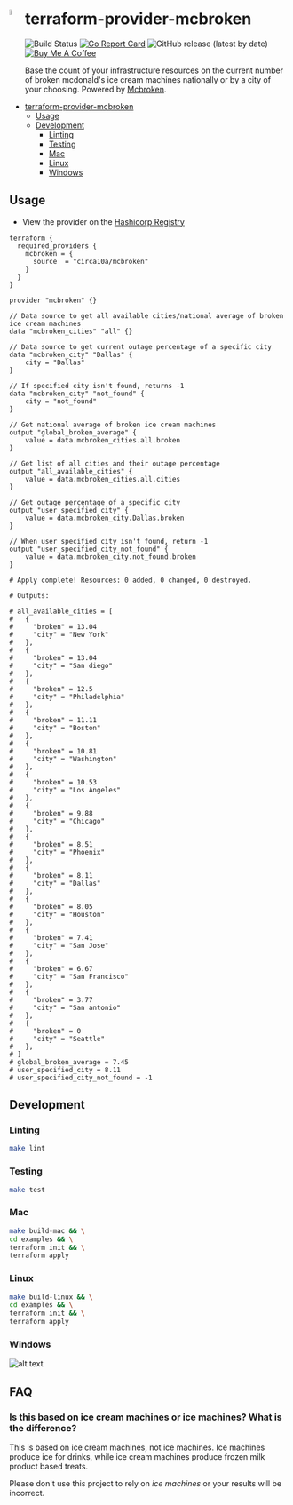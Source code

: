 # terraform-provider-mcbroken <img src="https://i.imgur.com/fAS7XqO.png" height="5%" width="5%" align="left"/>

![Build Status](https://github.com/circa10a/terraform-provider-mcbroken/workflows/release/badge.svg)
[![Go Report Card](https://goreportcard.com/badge/github.com/circa10a/terraform-provider-mcbroken)](https://goreportcard.com/report/github.com/circa10a/terraform-provider-mcbroken)
![GitHub release (latest by date)](https://img.shields.io/github/v/release/circa10a/terraform-provider-mcbroken?style=plastic)
[![Buy Me A Coffee](https://img.shields.io/badge/BuyMeACoffee-Donate-ff813f.svg?logo=CoffeeScript&style=plastic)](https://www.buymeacoffee.com/caleblemoine)

Base the count of your infrastructure resources on the current number of broken mcdonald's ice cream machines nationally or by a city of your choosing. Powered by [Mcbroken](https://mcbroken.com/).

- [terraform-provider-mcbroken](#terraform-provider-mcbroken)
  * [Usage](#usage)
  * [Development](#development)
    + [Linting](#linting)
    + [Testing](#testing)
    + [Mac](#mac)
    + [Linux](#linux)
    + [Windows](#windows)

## Usage

- View the provider on the [Hashicorp Registry](https://registry.terraform.io/providers/circa10a/mcbroken/latest/docs)

```hcl
terraform {
  required_providers {
    mcbroken = {
      source  = "circa10a/mcbroken"
    }
  }
}

provider "mcbroken" {}

// Data source to get all available cities/national average of broken ice cream machines
data "mcbroken_cities" "all" {}

// Data source to get current outage percentage of a specific city
data "mcbroken_city" "Dallas" {
    city = "Dallas"
}

// If specified city isn't found, returns -1
data "mcbroken_city" "not_found" {
    city = "not_found"
}

// Get national average of broken ice cream machines
output "global_broken_average" {
    value = data.mcbroken_cities.all.broken
}

// Get list of all cities and their outage percentage
output "all_available_cities" {
    value = data.mcbroken_cities.all.cities
}

// Get outage percentage of a specific city
output "user_specified_city" {
    value = data.mcbroken_city.Dallas.broken
}

// When user specified city isn't found, return -1
output "user_specified_city_not_found" {
    value = data.mcbroken_city.not_found.broken
}

# Apply complete! Resources: 0 added, 0 changed, 0 destroyed.

# Outputs:

# all_available_cities = [
#   {
#     "broken" = 13.04
#     "city" = "New York"
#   },
#   {
#     "broken" = 13.04
#     "city" = "San diego"
#   },
#   {
#     "broken" = 12.5
#     "city" = "Philadelphia"
#   },
#   {
#     "broken" = 11.11
#     "city" = "Boston"
#   },
#   {
#     "broken" = 10.81
#     "city" = "Washington"
#   },
#   {
#     "broken" = 10.53
#     "city" = "Los Angeles"
#   },
#   {
#     "broken" = 9.88
#     "city" = "Chicago"
#   },
#   {
#     "broken" = 8.51
#     "city" = "Phoenix"
#   },
#   {
#     "broken" = 8.11
#     "city" = "Dallas"
#   },
#   {
#     "broken" = 8.05
#     "city" = "Houston"
#   },
#   {
#     "broken" = 7.41
#     "city" = "San Jose"
#   },
#   {
#     "broken" = 6.67
#     "city" = "San Francisco"
#   },
#   {
#     "broken" = 3.77
#     "city" = "San antonio"
#   },
#   {
#     "broken" = 0
#     "city" = "Seattle"
#   },
# ]
# global_broken_average = 7.45
# user_specified_city = 8.11
# user_specified_city_not_found = -1
```

## Development

### Linting

```bash
make lint
```

### Testing

```bash
make test
```

### Mac

```bash
make build-mac && \
cd examples && \
terraform init && \
terraform apply
```

### Linux

```bash
make build-linux && \
cd examples && \
terraform init && \
terraform apply
```

### Windows

![alt text](https://media.giphy.com/media/4cuyucPeVWbNS/giphy.gif)


## FAQ

### Is this based on ice cream machines or ice machines? What is the difference?

This is based on ice cream machines, not ice machines.
Ice machines produce ice for drinks, while ice cream machines produce frozen milk product based treats.

Please don't use this project to rely on _ice machines_ or your results will be incorrect.
